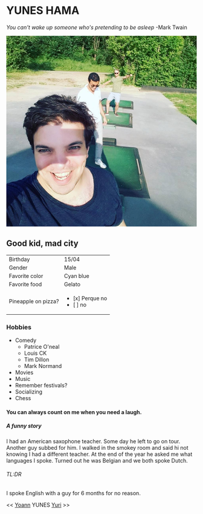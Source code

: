 # YUNES HAMA

*You can't wake up someone who\'s pretending to be asleep*
         -Mark Twain

![foto Yunes](https://github.com/YunesHama/challenge-markdown/blob/master/Yunes.jpg)

## Good kid, mad city

| | |
|---|---|
| Birthday |15/04|
|Gender| Male
|Favorite color|Cyan blue
|Favorite food |Gelato
| Pineapple on pizza? | <ul><li>[x] Perque no</li><li>[ ] no</li></ul>|

### Hobbies

* Comedy 
    * Patrice O'neal
    * Louis CK
    * Tim Dillon
    * Mark Normand
* Movies
* Music
* Remember festivals?
* Socializing
* Chess

#### You can always count on me when you need a laugh.

##### A funny story
I had an American saxophone teacher. Some day he left to go on tour. Another guy subbed for him. I walked in the smokey room and said hi not knowing I had a different teacher. At the end of the year he asked me what languages I spoke. Turned out he was Belgian and we both spoke Dutch.

###### TL:DR
I spoke English with a guy for 6 months for no reason.

<< [Yoann](https://github.com/yoannstas/challenge-markdown/)   YUNES  [Yuri](https://github.com/YuriFra/challenge-markdown) >>



